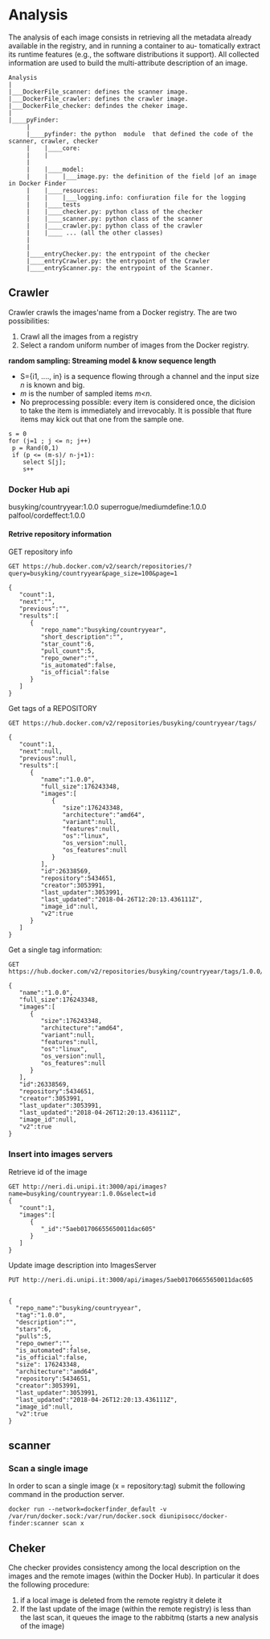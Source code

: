 # Analysis
The analysis of each image consists in retrieving all the metadata already
available in the registry, and in running a container to au-
tomatically extract its runtime features (e.g., the software
distributions it support). All collected information are used
to build the multi-attribute description of an image.
```
Analysis
|
|___DockerFile_scanner: defines the scanner image.
|___DockerFile_crawler: defines the crawler image.
|___DockerFile_checker: defindes the cheker image.
|
|____pyFinder:
     |  
     |____pyfinder: the python  module  that defined the code of the scanner, crawler, checker
     |    |____core:
     |    |
     |
     |    |____model:
     |    |    |___image.py: the definition of the field |of an image in Docker Finder
     |    |____resources:
     |    |    |___logging.info: confiuration file for the logging
     |    |____tests
     |    |____checker.py: python class of the checker
     |    |____scanner.py: python class of the scanner
     |    |____crawler.py: python class of the crawler
     |    |____ ... (all the other classes)
     |
     |
     |____entryChecker.py: the entrypoint of the checker
     |____entryCrawler.py: the entrypoint of the Crawler
     |____entryScanner.py: the entrypoint of the Scanner.
```



## Crawler
Crawler crawls the images'name from a Docker registry. The are two possibilities:
  1. Crawl all the images from a registry
  2. Select a random uniform number of images from the Docker registry.


**random sampling: Streaming model & know sequence length**
 - S={i1, ...., in} is a sequence flowing through a channel and the input size *n* is known and big.
 - *m*  is the number of sampled items *m<n*.
 - No preprocessing possible: every item is considered once, the dicision to take the item is immediately and irrevocably. It is possible that fture items may kick out that one from the sample one.

 ```
s = 0
for (j=1 ; j <= n; j++)
  p = Rand(0,1)
  if (p <= (m-s)/ n-j+1):
     select S[j];
     s++
 ```

### Docker Hub api

busyking/countryyear:1.0.0
superrogue/mediumdefine:1.0.0
palfool/cordeffect:1.0.0

#### Retrive repository information
GET repository info
```
GET https://hub.docker.com/v2/search/repositories/?query=busyking/countryyear&page_size=100&page=1

{
   "count":1,
   "next":"",
   "previous":"",
   "results":[
      {
         "repo_name":"busyking/countryyear",
         "short_description":"",
         "star_count":6,
         "pull_count":5,
         "repo_owner":"",
         "is_automated":false,
         "is_official":false
      }
   ]
}
```

Get tags of a REPOSITORY
```
GET https://hub.docker.com/v2/repositories/busyking/countryyear/tags/

{
   "count":1,
   "next":null,
   "previous":null,
   "results":[
      {
         "name":"1.0.0",
         "full_size":176243348,
         "images":[
            {
               "size":176243348,
               "architecture":"amd64",
               "variant":null,
               "features":null,
               "os":"linux",
               "os_version":null,
               "os_features":null
            }
         ],
         "id":26338569,
         "repository":5434651,
         "creator":3053991,
         "last_updater":3053991,
         "last_updated":"2018-04-26T12:20:13.436111Z",
         "image_id":null,
         "v2":true
      }
   ]
}
```

Get a single tag information:
```
GET https://hub.docker.com/v2/repositories/busyking/countryyear/tags/1.0.0/

{
   "name":"1.0.0",
   "full_size":176243348,
   "images":[
      {
         "size":176243348,
         "architecture":"amd64",
         "variant":null,
         "features":null,
         "os":"linux",
         "os_version":null,
         "os_features":null
      }
   ],
   "id":26338569,
   "repository":5434651,
   "creator":3053991,
   "last_updater":3053991,
   "last_updated":"2018-04-26T12:20:13.436111Z",
   "image_id":null,
   "v2":true
}
```

### Insert into images servers
Retrieve id of the image
```
GET http://neri.di.unipi.it:3000/api/images?name=busyking/countryyear:1.0.0&select=id
{  
   "count":1,
   "images":[  
      {  
         "_id":"5aeb01706655650011dac605"
      }
   ]
}
```

Update image description into ImagesServer

```
PUT http://neri.di.unipi.it:3000/api/images/5aeb01706655650011dac605


{
  "repo_name":"busyking/countryyear",
  "tag":"1.0.0",
  "description":"",
  "stars":6,
  "pulls":5,
  "repo_owner":"",
  "is_automated":false,
  "is_official":false,
  "size": 176243348,
  "architecture":"amd64",
  "repository":5434651,
  "creator":3053991,
  "last_updater":3053991,
  "last_updated":"2018-04-26T12:20:13.436111Z",
  "image_id":null,
  "v2":true
}
```

## scanner

### Scan a single image
In order to scan a single image (x = repository:tag) submit the following command in the production server.

```
docker run --network=dockerfinder_default -v /var/run/docker.sock:/var/run/docker.sock diunipisocc/docker-finder:scanner scan x
```


## Cheker

Che checker provides consistency  among the local description on the images and the remote images (within the Docker Hub).
In particular it does the following procedure:
 1. if a local image is deleted from the remote registry it delete it
 2. If the last update of the image (within the remote registry) is less than the last scan, it queues the image to the rabbitmq (starts a new analysis of the image)
<!--

problems:
  - n is the total number of images: we don't know exactly because we discard non-latest images
  - n can vary during the crawling (it is not fixed)

resolutions:
  - crawler does not filter the latest images, it takes all the images.
  - we fix the n by taking the nubmer of images present in a certain time.


### Streaming model & UNKNOW sequence length
  - S is the stream of elements flowing through a channel.
  - *n* is the size of the stream, it is inknown (or change ??)
  - NO preprocessing is not possibile.
  - every item is considered once: the dicision to take the item is immediately and irrevocably


**reservoir sampling**
 - R[1,m] is the reservoir array, Initialilly contains the first m elements of the stream

  ``` (Knuth 1997)
  initialize array R[1,m] = S[1,m]   //first m element of the stream
  for each next item S[j]:
      h = rand(1,j)
      if h <= m:
        set R[h] = S[j]
  return array R
  ```
problems
  - crawler sends R to the queue only at the and (not an image at the time)


## checker

#### Verify the iamges within the local databse
It is possible that the scanner does not add the Dokcer Hub information of a repository: `is_updated` and `is-automated` field when it scan an image, and so these fields remains `null`.

In order to erifyand updated these two fields follow the instructions below.
```
$ docker build checker
```

Change the `docker-compose.yml` file in order to have
```
 services:
     ...
     checker:
          ....
          command: verify

````

In order to verufy the images, the 'images_server` must running.
```
$ docker up images_server checker

```
